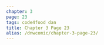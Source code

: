 ```yaml
---
chapter: 3
page: 23
tags: code4food dan
title: Chapter 3 Page 23
alias: /dnwcomic/chapter-3-page-23/
---
```

